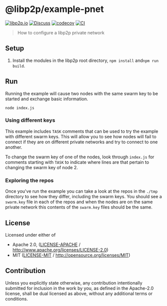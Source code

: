 # @libp2p/example-pnet

[![libp2p.io](https://img.shields.io/badge/project-libp2p-yellow.svg?style=flat-square)](http://libp2p.io/)
[![Discuss](https://img.shields.io/discourse/https/discuss.libp2p.io/posts.svg?style=flat-square)](https://discuss.libp2p.io)
[![codecov](https://img.shields.io/codecov/c/github/libp2p/js-libp2p-examples.svg?style=flat-square)](https://codecov.io/gh/libp2p/js-libp2p-examples)
[![CI](https://img.shields.io/github/actions/workflow/status/libp2p/js-libp2p-examples/ci.yml?branch=main\&style=flat-square)](https://github.com/libp2p/js-libp2p-examples/actions/workflows/ci.yml?query=branch%3Amain)

> How to configure a libp2p private network

## Setup

1. Install the modules in the libp2p root directory, `npm install` and`npm run build`.

## Run

Running the example will cause two nodes with the same swarm key to be started
and exchange basic information.

```
node index.js
```

### Using different keys

This example includes `TASK` comments that can be used to try the example with
different swarm keys. This will allow you to see how nodes will fail to connect
if they are on different private networks and try to connect to one another.

To change the swarm key of one of the nodes, look through `index.js` for
comments starting with `TASK` to indicate where lines are that pertain to
changing the swarm key of node 2.

### Exploring the repos

Once you've run the example you can take a look at the repos in the `./tmp`
directory to see how they differ, including the swarm keys. You should see a
`swarm.key` file in each of the repos and when the nodes are on the same private
network this contents of the `swarm.key` files should be the same.

## License

Licensed under either of

- Apache 2.0, ([LICENSE-APACHE](LICENSE-APACHE) / <http://www.apache.org/licenses/LICENSE-2.0>)
- MIT ([LICENSE-MIT](LICENSE-MIT) / <http://opensource.org/licenses/MIT>)

## Contribution

Unless you explicitly state otherwise, any contribution intentionally submitted for inclusion in the work by you, as defined in the Apache-2.0 license, shall be dual licensed as above, without any additional terms or conditions.
